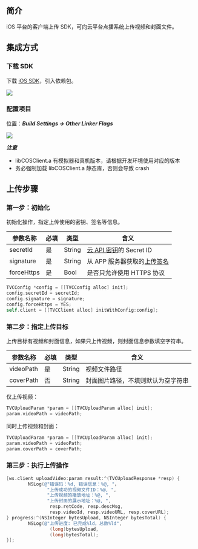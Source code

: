## 简介

iOS 平台的客户端上传 SDK，可向云平台点播系统上传视频和封面文件。

## 集成方式
### 下载 SDK

下载 [iOS SDK](http://download-1252463788.cossh.myqcloud.com/RTMPSDKiOSSimple2.0.2.2801.zip)，引入依赖包。

![](http://mc.qcloudimg.com/static/img/397fddc2dffe71787a849e279e8864b1/image.png)

### 配置项目

位置：***Build Settings -> Other Linker Flags***

![](http://mc.qcloudimg.com/static/img/1363842b36c56ecee4230c9e86fec473/image.png)

***注意***

* libCOSClient.a 有模拟器和真机版本，请根据开发环境使用对应的版本
* 务必强制加载 libCOSClient.a 静态库，否则会导致 crash

## 上传步骤

### 第一步：初始化

初始化操作，指定上传使用的密钥、签名等信息。

| 参数名称 | 必填 | 类型 | 含义 |
| --- | --- | --- | --- |
| secretId | 是 | String | [云 API 密钥](http://console.tce.fsphere.cn/capi)的 Secret ID |
| signature | 是 | String | 从 APP 服务器获取的[上传签名](/document/product/266/9221) |
| forceHttps | 是 | Bool | 是否只允许使用 HTTPS 协议 |

```objectivec
TVCConfig *config = [[TVCConfig alloc] init];
config.secretId = secretId;
config.signature = signature;
config.forceHttps = YES;
self.client = [[TVCClient alloc] initWithConfig:config];
```

### 第二步：指定上传目标

上传目标有视频和封面信息，如果只上传视频，则封面信息参数填空字符串。

| 参数名称 | 必填 |类型 | 含义 |
| --- | --- | --- | --- |
| videoPath | 是 | String | 视频文件路径 |
| coverPath| 否 | String | 封面图片路径，不填则默认为空字符串 |

仅上传视频：

```objectivec
TVCUploadParam *param = [[TVCUploadParam alloc] init];
param.videoPath = videoPath;
```

同时上传视频和封面：

```objectivec
TVCUploadParam *param = [[TVCUploadParam alloc] init];
param.videoPath = videoPath;
param.coverPath = coverPath;
```

### 第三步：执行上传操作

```objectivec
[ws.client uploadVideo:param result:^(TVCUploadResponse *resp) {
        NSLog(@"错误码：%d, 错误信息：%@, "，
               "上传成功的视频文件ID：%@, ",
               "上传视频的播放地址：%@, ",
               "上传封面的展示地址：%@, ",
                resp.retCode, resp.descMsg,
                resp.videoId, resp.videoURL, resp.coverURL);
} progress:^(NSInteger bytesUpload, NSInteger bytesTotal) {
        NSLog(@"上传进度: 已完成%ld，总数%ld",
                (long)bytesUpload,
                (long)bytesTotal);
}];
```